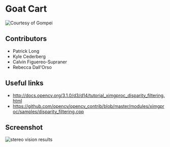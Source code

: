 # Goat Cart
![Courtesy of Gompei](https://github.com/novasharper/goat_cart_mqp/raw/master/docs/img/goat.png)

## Contributors
* Patrick Long
* Kyle Cederberg
* Calvin Figuereo-Supraner
* Rebecca Dall'Orso


## Useful links
* http://docs.opencv.org/3.1.0/d3/d14/tutorial_ximgproc_disparity_filtering.html
* https://github.com/opencv/opencv_contrib/blob/master/modules/ximgproc/samples/disparity_filtering.cpp

## Screenshot
![stereo vision results](https://github.com/novasharper/goat_cart_mqp/raw/master/docs/img/results.png)
